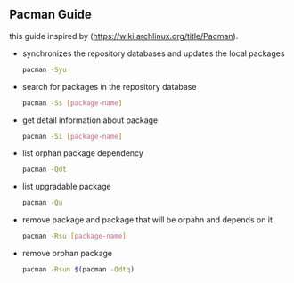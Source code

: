 ##  Pacman Guide
this guide inspired by (https://wiki.archlinux.org/title/Pacman).

* synchronizes the repository databases and updates the local packages

  ```bash
  pacman -Syu
  ```
  
* search for packages in the repository database
  
  ```bash
  pacman -Ss [package-name]
  ```

* get detail information about package 
  
  ```bash
  pacman -Si [package-name]
  ```

* list orphan package dependency
  
  ```bash
  pacman -Qdt
  ```

* list upgradable package
  
  ```bash
  pacman -Qu
  ```

* remove package and package that will be orpahn and depends on it
  
  ```bash
  pacman -Rsu [package-name]
  ```

* remove orphan package 
  
  ```bash
  pacman -Rsun $(pacman -Qdtq)
  ```
